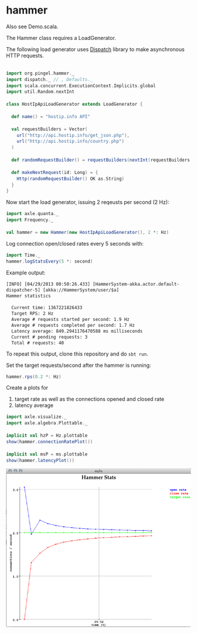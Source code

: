 hammer
======

Also see Demo.scala.

The Hammer class requires a LoadGenerator.

The following load generator uses
[Dispatch](http://dispatch.databinder.net/Dispatch.html) library
to make asynchronous HTTP requests.

```scala

import org.pingel.hammer._
import dispatch._ // , Defaults._
import scala.concurrent.ExecutionContext.Implicits.global
import util.Random.nextInt

class HostIpApiLoadGenerator extends LoadGenerator {

  def name() = "hostip.info API"

  val requestBuilders = Vector(
    url("http://api.hostip.info/get_json.php"),
    url("http://api.hostip.info/country.php")
  )

  def randomRequestBuilder() = requestBuilders(nextInt(requestBuilders.size))

  def makeNextRequest(id: Long) = {
    Http(randomRequestBuilder() OK as.String)
  }
}
```

Now start the load generator, issuing 2 reqeusts per second (2 Hz):

```scala
import axle.quanta._
import Frequency._

val hammer = new Hammer(new HostIpApiLoadGenerator(), 2 *: Hz)
```

Log connection open/closed rates every 5 seconds with:

```scala
import Time._
hammer.logStatsEvery(5 *: second)
```

Example output:

```
[INFO] [04/29/2013 00:50:26.433] [HammerSystem-akka.actor.default-dispatcher-5] [akka://HammerSystem/user/$a] 
Hammer statistics

  Current time: 1367221826433
  Target RPS: 2 Hz
  Average # requests started per second: 1.9 Hz
  Average # requests completed per second: 1.7 Hz
  Latency average: 849.2941176470588 ms milliseconds
  Current # pending requests: 3
  Total # requests: 40
```

To repeat this output, clone this repository and do `sbt run`.

Set the target requests/second after the hammer is running:

```scala
hammer.rps(0.2 *: Hz)
```

Create a plots for
1. target rate as well as the connections opened and closed rate
1. latency average

```scala
import axle.visualize._
import axle.algebra.Plottable._

implicit val hzP = Hz.plottable
show(hammer.connectionRatePlot())

implicit val msP = ms.plottable
show(hammer.latencyPlot())
```

![hammervis](./doc/image/hammer.png)

